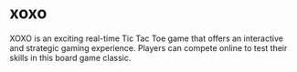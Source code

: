 # xoxo
XOXO is an exciting real-time Tic Tac Toe game that offers an interactive and strategic gaming experience. Players can compete online to test their skills in this board game classic.
